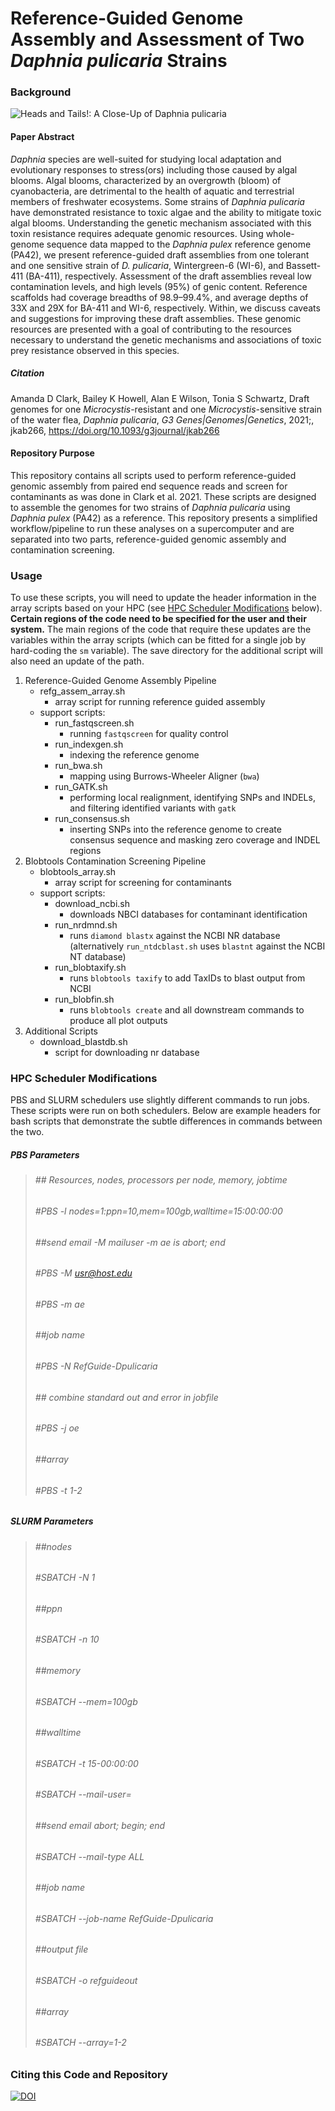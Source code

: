 # Reference-Guided Genome Assembly and Assessment of Two _Daphnia pulicaria_ Strains

### Background

![Heads and Tails!: A Close-Up of *Daphnia pulicaria*](img/Daphnia_coverart_sub.png)
#### Paper Abstract
   *Daphnia* species are well-suited for studying local adaptation and evolutionary responses to stress(ors) including those caused by algal blooms. Algal blooms, characterized by an overgrowth (bloom) of cyanobacteria, are detrimental to the health of aquatic and terrestrial members of freshwater ecosystems. Some strains of *Daphnia pulicaria* have demonstrated resistance to toxic algae and the ability to mitigate toxic algal blooms. Understanding the genetic mechanism associated with this toxin resistance requires adequate genomic resources. Using whole-genome sequence data mapped to the *Daphnia pulex* reference genome (PA42), we present reference-guided draft assemblies from one tolerant and one sensitive strain of *D. pulicaria*, Wintergreen-6 (WI-6), and Bassett-411 (BA-411), respectively. Assessment of the draft assemblies reveal low contamination levels, and high levels (95%) of genic content. Reference scaffolds had coverage breadths of 98.9–99.4%, and average depths of 33X and 29X for BA-411 and WI-6, respectively. Within, we discuss caveats and suggestions for improving these draft assemblies. These genomic resources are presented with a goal of contributing to the resources necessary to understand the genetic mechanisms and associations of toxic prey resistance observed in this species.

##### Citation
Amanda D Clark, Bailey K Howell, Alan E Wilson, Tonia S Schwartz, Draft genomes for one *Microcystis*-resistant and one *Microcystis*-sensitive strain of the water flea, *Daphnia pulicaria*, *G3 Genes|Genomes|Genetics*, 2021;, jkab266, https://doi.org/10.1093/g3journal/jkab266

#### Repository Purpose
This repository contains all scripts used to perform reference-guided genomic assembly from paired end sequence reads and screen for contaminants as was done in Clark et al. 2021. These scripts are designed to assemble the genomes for two strains of _Daphnia pulicaria_ using _Daphnia pulex_ (PA42) as a reference. This repository presents a simplified workflow/pipeline to run these analyses on a supercomputer and are separated into two parts, reference-guided genomic assembly and contamination screening.


### Usage
To use these scripts, you will need to update the header information in the array scripts based on your HPC (see [HPC Scheduler Modifications](#hpc-scheduler-modifications) below). **Certain regions of the code need to be specified for the user and their system.** The main regions of the code that require these updates are the variables within the array scripts (which can be fitted for a single job by hard-coding the `sm` variable). The save directory for the additional script will also need an update of the path. 


1. Reference-Guided Genome Assembly Pipeline
   - refg_assem_array.sh 
     -  array script for running reference guided assembly
   - support scripts: 
     - run_fastqscreen.sh 
       - running `fastqscreen` for quality control
     - run_indexgen.sh 
       - indexing the reference genome
     - run_bwa.sh 
       - mapping using Burrows-Wheeler Aligner (`bwa`)
     - run_GATK.sh
       - performing local realignment, identifying SNPs and INDELs, and filtering identified variants with `gatk`
     - run_consensus.sh
       - inserting SNPs into the reference genome to create consensus sequence and masking zero coverage and INDEL regions 
2. Blobtools Contamination Screening Pipeline
   - blobtools_array.sh
     - array script for screening for contaminants
   - support scripts:
     - download_ncbi.sh
         - downloads NBCI databases for contaminant identification 
     - run_nrdmnd.sh
         - runs `diamond blastx` against the NCBI NR database (alternatively `run_ntdcblast.sh` uses `blastnt` against the NCBI NT database) 
     - run_blobtaxify.sh
         - runs `blobtools taxify` to add TaxIDs to blast output from NCBI
     - run_blobfin.sh
         - runs `blobtools create` and all downstream commands to produce all plot outputs
3. Additional Scripts
   - download_blastdb.sh
     - script for downloading nr database


### HPC Scheduler Modifications
PBS and SLURM schedulers use slightly different commands to run jobs. These scripts were run on both schedulers. Below are example headers for bash scripts that demonstrate the subtle differences in commands between the two.


##### PBS Parameters
> ###### ## Resources, nodes, processors per node, memory, jobtime
> ###### #PBS -l nodes=1:ppn=10,mem=100gb,walltime=15:00:00:00
> ###### ##send email -M mailuser -m ae is abort; end
> ###### #PBS -M usr@host.edu
> ###### #PBS -m ae
> ###### ##job name
> ###### #PBS -N RefGuide-Dpulicaria
> ###### ## combine standard out and error in jobfile
> ###### #PBS -j oe
> ###### ##array
> ###### #PBS -t 1-2


##### SLURM Parameters
> ###### ##nodes
> ###### #SBATCH -N 1
> ###### ##ppn
> ###### #SBATCH -n 10
> ###### ##memory
> ###### #SBATCH --mem=100gb
> ###### ##walltime
> ###### #SBATCH -t 15-00:00:00
> ###### #SBATCH --mail-user=
> ###### ##send email abort; begin; end
> ###### #SBATCH --mail-type ALL
> ###### ##job name
> ###### #SBATCH --job-name RefGuide-Dpulicaria
> ###### ##output file
> ###### #SBATCH -o refguideout 
> ###### ##array
> ###### #SBATCH --array=1-2


### Citing this Code and Repository
[![DOI](https://zenodo.org/badge/DOI/10.5281/zenodo.4635402.svg)](https://doi.org/10.5281/zenodo.4635402)
